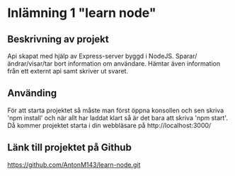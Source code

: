 # Inlämning 1 "learn node"

## Beskrivning av projekt

Api skapat med hjälp av Express-server byggd i NodeJS.
Sparar/ändrar/visar/tar bort information om användare.
Hämtar även information från ett externt api samt skriver ut svaret.

## Använding

För att starta projektet så måste man först öppna konsollen och sen skriva 'npm install' och när allt har laddat klart så är det bara att skriva 'npm start'. Då kommer projektet starta i din webbläsare på http://localhost:3000/

## Länk till projektet på Github

https://github.com/AntonM143/learn-node.git
